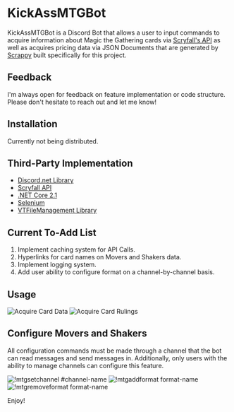 # KickAssMTGBot

KickAssMTGBot is a Discord Bot that allows a user to input commands to acquire information about Magic the Gathering cards via [Scryfall's API](https://scryfall.com/) as well as acquires pricing data via JSON Documents that are generated by [Scrappy](https://github.com/synergize/MoversAndShakersScrapingService) built specifically for this project.

## Feedback
I'm always open for feedback on feature implementation or code structure. Please don't hesitate to reach out and let me know! 

## Installation

Currently not being distributed.

## Third-Party Implementation
- [Discord.net Library](https://discord.foxbot.me/docs/)
- [Scryfall API](https://scryfall.com/)
- [.NET Core 2.1](https://dotnet.microsoft.com/download/dotnet-core/2.1)
- [Selenium](https://selenium.dev/)
- [VTFileManagement Library](https://github.com/synergize/VTFileSystemManagement)

## Current To-Add List
1. Implement caching system for API Calls. 
1. Hyperlinks for card names on Movers and Shakers data.
1. Implement logging system. 
1. Add user ability to configure format on a channel-by-channel basis.



## Usage
![Acquire Card Data](https://i.imgur.com/cYmabqT.png)
![Acquire Card Rulings](https://i.imgur.com/npeTFkC.png)

## Configure Movers and Shakers
All configuration commands must be made through a channel that the bot can read messages and send messages in. 
Additionally, only users with the ability to manage channels can configure this feature.

![!mtgsetchannel #channel-name](https://i.imgur.com/wNbRNpX.jpg) 
![!mtgaddformat format-name](https://i.imgur.com/4LByQws.jpg)
![!mtgremoveformat format-name](https://i.imgur.com/k38E5hg.jpg)

Enjoy!
